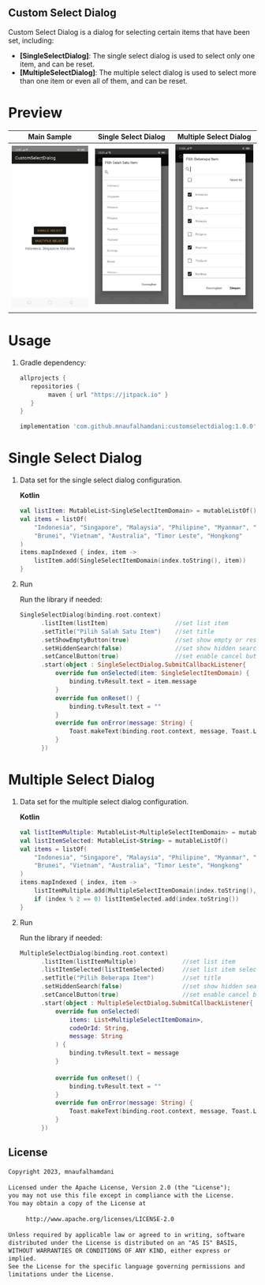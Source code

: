 ## Custom Select Dialog

Custom Select Dialog is a dialog for selecting certain items that have been set, including:

- **[SingleSelectDialog]**: The single select dialog is used to select only one item, and can be reset.
- **[MultipleSelectDialog]**: The multiple select dialog is used to select more than one item or even all of them, and can be reset.

# Preview
   Main Sample    |  Single Select Dialog  |  Multiple Select Dialog  |
:-------------------------:|:-------------------------:|:-------------------------:
![](https://github.com/mnaufalhamdani/CustomSelectDialog/blob/master/image/photo_2023-03-23_12-04-51.jpg)  |  ![](https://github.com/mnaufalhamdani/CustomSelectDialog/blob/master/image/photo_2023-03-23_12-04-56.jpg)  |  ![](https://github.com/mnaufalhamdani/CustomSelectDialog/blob/master/image/photo_2023-03-23_12-04-59.jpg)

# Usage

1. Gradle dependency:

	```groovy
	allprojects {
	   repositories {
           	maven { url "https://jitpack.io" }
	   }
	}
	```

    ```groovy
   implementation 'com.github.mnaufalhamdani:customselectdialog:1.0.0'
    ```


# Single Select Dialog

1. Data set for the single select dialog configuration.

	**Kotlin**

	```kotlin
    val listItem: MutableList<SingleSelectItemDomain> = mutableListOf()
    val items = listOf(
        "Indonesia", "Singapore", "Malaysia", "Philipine", "Myanmar", "Thailand", "Kamboja",
        "Brunei", "Vietnam", "Australia", "Timor Leste", "Hongkong"
    )
    items.mapIndexed { index, item ->
        listItem.add(SingleSelectItemDomain(index.toString(), item))
    }
    ```
    
2. Run

    Run the library if needed:

    ```kotlin
    SingleSelectDialog(binding.root.context)
          .listItem(listItem)                   //set list item
          .setTitle("Pilih Salah Satu Item")    //set title
          .setShowEmptyButton(true)             //set show empty or reset button (default false)
          .setHiddenSearch(false)               //set show hidden search (default false)
          .setCancelButton(true)                //set enable cancel button (default true)
          .start(object : SingleSelectDialog.SubmitCallbackListener{
              override fun onSelected(item: SingleSelectItemDomain) {
                  binding.tvResult.text = item.message
              }
              override fun onReset() {
                  binding.tvResult.text = ""
              }
              override fun onError(message: String) {
                  Toast.makeText(binding.root.context, message, Toast.LENGTH_SHORT).show()
              }
          })
    ```
    
 # Multiple Select Dialog

1. Data set for the multiple select dialog configuration.

	**Kotlin**

	```kotlin
    val listItemMultiple: MutableList<MultipleSelectItemDomain> = mutableListOf()
    val listItemSelected: MutableList<String> = mutableListOf()
    val items = listOf(
        "Indonesia", "Singapore", "Malaysia", "Philipine", "Myanmar", "Thailand", "Kamboja",
        "Brunei", "Vietnam", "Australia", "Timor Leste", "Hongkong"
    )
    items.mapIndexed { index, item ->
        listItemMultiple.add(MultipleSelectItemDomain(index.toString(), item))
        if (index % 2 == 0) listItemSelected.add(index.toString())
    }
    ```
    
2. Run

    Run the library if needed:

    ```kotlin
    MultipleSelectDialog(binding.root.context)
          .listItem(listItemMultiple)             //set list item
          .listItemSelected(listItemSelected)     //set list item selected (set code or id from your data)
          .setTitle("Pilih Beberapa Item")        //set title
          .setHiddenSearch(false)                 //set show hidden search (default false)
          .setCancelButton(true)                  //set enable cancel button (default true)
          .start(object : MultipleSelectDialog.SubmitCallbackListener{
              override fun onSelected(
                  items: List<MultipleSelectItemDomain>,
                  codeOrId: String,
                  message: String
              ) {
                  binding.tvResult.text = message
              }

              override fun onReset() {
                  binding.tvResult.text = ""
              }
              override fun onError(message: String) {
                  Toast.makeText(binding.root.context, message, Toast.LENGTH_SHORT).show()
              }
          })
    ```
    

## License

    Copyright 2023, mnaufalhamdani

    Licensed under the Apache License, Version 2.0 (the "License");
    you may not use this file except in compliance with the License.
    You may obtain a copy of the License at

         http://www.apache.org/licenses/LICENSE-2.0

    Unless required by applicable law or agreed to in writing, software
    distributed under the License is distributed on an "AS IS" BASIS,
    WITHOUT WARRANTIES OR CONDITIONS OF ANY KIND, either express or implied.
    See the License for the specific language governing permissions and
    limitations under the License.
   
   
